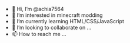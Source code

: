 - 👋 Hi, I’m @achia7564
- 👀 I’m interested in minecraft modding
- 🌱 I’m currently learning HTML/CSS/JavaScript
- 💞️ I’m looking to collaborate on ...
- 📫 How to reach me ...

<!---
achia7564/achia7564 is a ✨ special ✨ repository because its `README.md` (this file) appears on your GitHub profile.
You can click the Preview link to take a look at your changes.
--->
